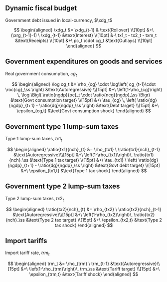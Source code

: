 $$
\newcommand{\xnetf}{\mathit{netf}}
\newcommand{\xnetfg}{\mathit{netfg}}
\newcommand{\xdg}{\mathit{dg}}
\newcommand{\xrg}{\mathit{rg}}
$$


## Dynamic fiscal budget

Government debt issued in local-currency, $\xdg_t$

$$
\begin{aligned}
\xdg_t &=  \xdg_{t-1} & \text{Rollover} \\[10pt]
&+\ (\xrg_{t-1}-1) \ \xdg_{t-1} &\text{Interest} \\[10pt]
&-\ tx1_t - tx2_t - txm_t &\text{Receipts} \\[10pt]
&+\ pc_t \cdot cg_t &\text{Outlays} \\[10pt]
\end{aligned}
$$


## Government expenditures on goods and services

Real government consumption, $cg_t$

$$
\begin{aligned}
\log cg_t &= \rho_{cg} \cdot \log\left( cg_{t-1}\cdot  \roc{cg}_\ss \right) &\text{Autoregressive} \\[15pt]
&+\ \left(1-\rho_{cg}\right) \, \log \Bigl( \ratio{ngdp}{pc}_t \cdot \ratio{ncg}{ngdp}_\ss \Bigr) &\text{Govt consumption target} \\[15pt]
&+\ \tau_{cg} \, \left( \ratio{dg}{ngdp}_{t+1} - \ratio{dg}{ngdp}_\ss \right) &\text{Debt target} \\[15pt]
&+\ \epsilon_{cg,t} &\text{Govt consumption shock}
\end{aligned}
$$


## Government type 1 lump-sum taxes

Type 1 lump-sum taxes, $\mathit{tx}1_t$


$$
\begin{aligned}
\ratio{tx1}{nch}_{t} &= \rho_{tx1} \ \ratio{tx1}{nch}_{t-1} &\text{Autoregressive}\\[15pt]
&+\ \left(1-\rho_{tx1}\right)\, \ratio{tx1}{nch}_\ss  &\text{Type 1 tax target} \\[15pt]
&+\ \tau_{tx1} \ \left( \ratio{dg}{ngdp}_{t+1} - \ratio{dg}{ngdp}_\ss \right) &\text{Govt debt target} \\[15pt]
&+\ \epsilon_{tx1,t} &\text{Type 1 tax shock}
\end{aligned}
$$


## Government type 2 lump-sum taxes

Type 2 lump-sum taxes, $\mathit{tx}2_t$


$$
\begin{aligned}
\ratio{tx2}{nch}_{t} &= \rho_{tx2} \ \ratio{tx2}{nch}_{t-1} &\text{Autoregressive}\\[15pt]
&+\ \left(1-\rho_{tx2}\right)\, \ratio{tx2}{nch}_\ss  &\text{Type 2 tax target} \\[15pt]
&+\ \epsilon_{tx2,t} &\text{Type 2 tax shock}
\end{aligned}
$$


## Import tariffs

Import tariff rate, $trm_t$


$$
\begin{aligned}
trm_t &= \rho_{trm} \ trm_{t-1} &\text{Autoregressive}\\[15pt]
&+\ \left(1-\rho_{trm}\right)\, trm_\ss  &\text{Tariff target} \\[15pt]
&+\ \epsilon_{trm,t} &\text{Tariff shock}
\end{aligned}
$$
